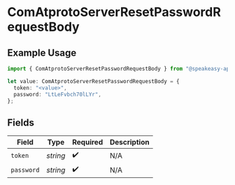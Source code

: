 # ComAtprotoServerResetPasswordRequestBody

## Example Usage

```typescript
import { ComAtprotoServerResetPasswordRequestBody } from "@speakeasy-api/bluesky/models/operations";

let value: ComAtprotoServerResetPasswordRequestBody = {
  token: "<value>",
  password: "LtLeFvbch70lLYr",
};
```

## Fields

| Field              | Type               | Required           | Description        |
| ------------------ | ------------------ | ------------------ | ------------------ |
| `token`            | *string*           | :heavy_check_mark: | N/A                |
| `password`         | *string*           | :heavy_check_mark: | N/A                |
